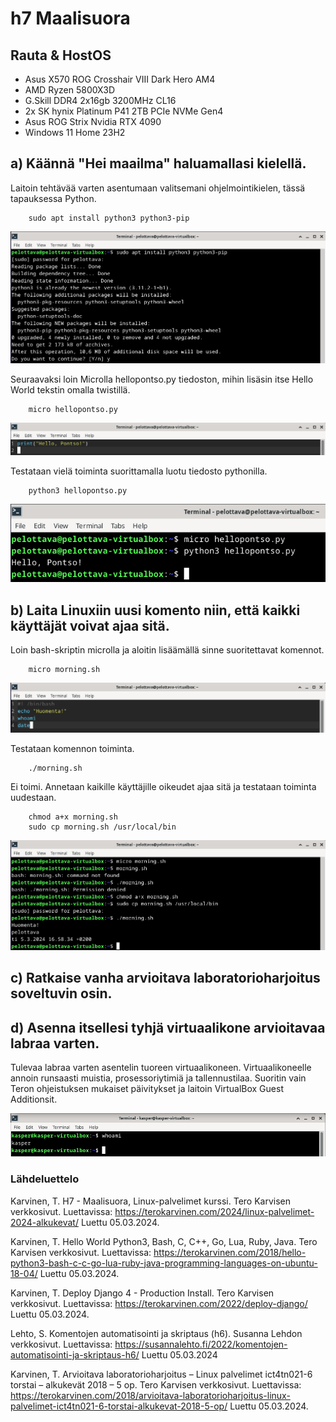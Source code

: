 # h7 Maalisuora

## Rauta & HostOS
- Asus X570 ROG Crosshair VIII Dark Hero AM4
- AMD Ryzen 5800X3D
- G.Skill DDR4 2x16gb 3200MHz CL16
- 2x SK hynix Platinum P41 2TB PCIe NVMe Gen4
- Asus ROG Strix Nvidia RTX 4090
- Windows 11 Home 23H2

## a) Käännä "Hei maailma" haluamallasi kielellä.
Laitoin tehtävää varten asentumaan valitsemani ohjelmointikielen, tässä tapauksessa Python. 

        sudo apt install python3 python3-pip

![H7](H7_1.png)

Seuraavaksi loin Microlla hellopontso.py tiedoston, mihin lisäsin itse Hello World tekstin omalla twistillä.

        micro hellopontso.py

![H7](H7_2.png)

Testataan vielä toiminta suorittamalla luotu tiedosto pythonilla.

        python3 hellopontso.py

![H7](H7_3.png)

## b) Laita Linuxiin uusi komento niin, että kaikki käyttäjät voivat ajaa sitä.
Loin bash-skriptin microlla ja aloitin lisäämällä sinne suoritettavat komennot.

        micro morning.sh

![H7](H7_4.png)

Testataan komennon toiminta. 

        ./morning.sh

Ei toimi. Annetaan kaikille käyttäjille oikeudet ajaa sitä ja testataan toiminta uudestaan.

        chmod a+x morning.sh
        sudo cp morning.sh /usr/local/bin

![H7](H7_5.png)

## c) Ratkaise vanha arvioitava laboratorioharjoitus soveltuvin osin.

## d) Asenna itsellesi tyhjä virtuaalikone arvioitavaa labraa varten.
Tulevaa labraa varten asentelin tuoreen virtuaalikoneen. Virtuaalikoneelle annoin runsaasti muistia, prosessoriytimiä ja tallennustilaa. Suoritin vain Teron ohjeistuksen mukaiset päivitykset ja laitoin VirtualBox Guest Additionsit.

![H7](H7_17.png)

### Lähdeluettelo

Karvinen, T. H7 - Maalisuora, Linux-palvelimet kurssi. Tero Karvisen verkkosivut. Luettavissa: https://terokarvinen.com/2024/linux-palvelimet-2024-alkukevat/ Luettu 05.03.2024.

Karvinen, T. Hello World Python3, Bash, C, C++, Go, Lua, Ruby, Java. Tero Karvisen verkkosivut. Luettavissa: https://terokarvinen.com/2018/hello-python3-bash-c-c-go-lua-ruby-java-programming-languages-on-ubuntu-18-04/ Luettu 05.03.2024.

Karvinen, T. Deploy Django 4 - Production Install. Tero Karvisen verkkosivut. Luettavissa: https://terokarvinen.com/2022/deploy-django/ Luettu 05.03.2024.

Lehto, S. Komentojen automatisointi ja skriptaus (h6). Susanna Lehdon verkkosivut. Luettavissa: https://susannalehto.fi/2022/komentojen-automatisointi-ja-skriptaus-h6/ Luettu 05.03.2024

Karvinen, T. Arvioitava laboratorioharjoitus – Linux palvelimet ict4tn021-6 torstai – alkukevät 2018 – 5 op. Tero Karvisen verkkosivut. Luettavissa: https://terokarvinen.com/2018/arvioitava-laboratorioharjoitus-linux-palvelimet-ict4tn021-6-torstai-alkukevat-2018-5-op/ Luettu 05.03.2024.
